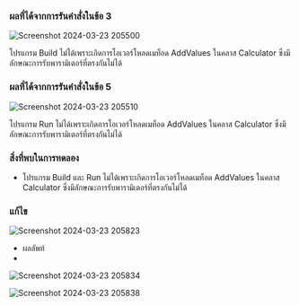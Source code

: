 ### ผลที่ได้จากการรันคำสั่งในข้อ 3

![Screenshot 2024-03-23 205500](https://github.com/KanyakornPuengmon/03376836-OOP-2566-Lab-11/assets/144195697/b7e4405c-4484-4bbb-89f4-adf150bb3f80)

โปรแกรม Build ไม่ได้เพราะเกิดการโอเวอร์โหลดเมท็อด AddValues ในคลาส Calculator ซึ่งมีลักษณะการรับพารามิเตอร์ที่ตรงกันไม่ได้

### ผลที่ได้จากการรันคำสั่งในข้อ 5

![Screenshot 2024-03-23 205510](https://github.com/KanyakornPuengmon/03376836-OOP-2566-Lab-11/assets/144195697/14201da2-c2d8-439a-9641-8b9b96c6ce7e)

โปรแกรม Run ไม่ได้เพราะเกิดการโอเวอร์โหลดเมท็อด AddValues ในคลาส Calculator ซึ่งมีลักษณะการรับพารามิเตอร์ที่ตรงกันไม่ได้

### สิ่งที่พบในการทดลอง
- โปรแกรม Build และ Run ไม่ได้เพราะเกิดการโอเวอร์โหลดเมท็อด AddValues ในคลาส Calculator ซึ่งมีลักษณะการรับพารามิเตอร์ที่ตรงกันไม่ได้

### แก้ไข

![Screenshot 2024-03-23 205823](https://github.com/KanyakornPuengmon/03376836-OOP-2566-Lab-11/assets/144195697/49d0736b-68d0-43a3-b8db-d7ec36ed9c17)



- ผลลัพท์
- 

![Screenshot 2024-03-23 205834](https://github.com/KanyakornPuengmon/03376836-OOP-2566-Lab-11/assets/144195697/a43623d0-cd30-4927-ae13-0aff557809ef)



![Screenshot 2024-03-23 205838](https://github.com/KanyakornPuengmon/03376836-OOP-2566-Lab-11/assets/144195697/2c51a977-bbda-4eb9-b75c-0000e9e5e536)
